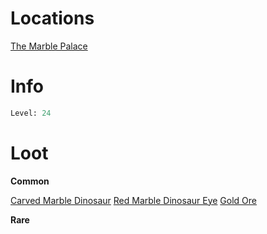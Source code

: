 <!-- TITLE: Carved Marble Dinosaur -->

# Locations

[The Marble Palace](marblepalace)

# Info

```perl
Level: 24
```


# Loot

**Common**

[Carved Marble Dinosaur](carved-marble-dinosaur-item)
[Red Marble Dinosaur Eye](red-marble-dinosaur-eye)
[Gold Ore](gold-ore)

**Rare**